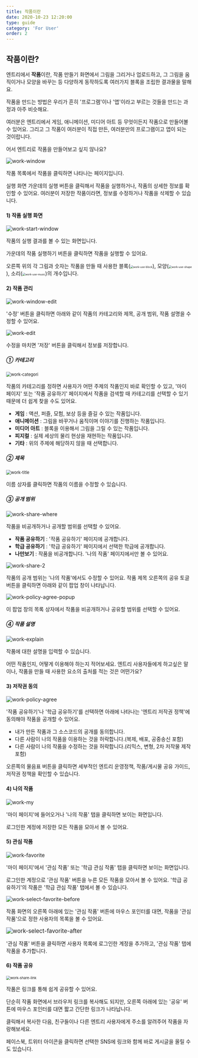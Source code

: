 ```yaml
---
title: 작품이란
date: 2020-10-23 12:20:00
type: guide
category: 'For User'
order: 2
---
```



## 작품이란?



엔트리에서 **작품**이란, 작품 만들기 화면에서 그림을 그리거나 업로드하고, 그 그림을 움직이거나 모양을 바꾸는 등 다양하게 동작하도록 여러가지 블록을 조립한 결과물을 말해요.

작품을 만드는 방법은 우리가 흔히 '프로그램'이나 '앱'이라고 부르는 것들을 만드는 과정과 아주 비슷해요.

여러분은 엔트리에서 게임, 애니메이션, 미디어 아트 등 무엇이든지 작품으로 만들어볼 수 있어요. 그리고 그 작품이 여러분이 직접 만든, 여러분만의 프로그램이고 앱이 되는 것이랍니다.

어서 엔트리로 작품을 만들어보고 싶지 않나요?



![work-window](images/window/work-window.png)



작품 목록에서 작품을 클릭하면 나타나는 페이지입니다.

실행 화면 가운데의 실행 버튼을 클릭해서 작품을 실행하거나, 작품의 상세한 정보를 확인할 수 있어요. 여러분이 저장한 작품이라면, 정보를 수정하거나 작품을 삭제할 수 있습니다.



#### 1) 작품 실행 화면

![work-start-window](images/window/work-start-window.png)



작품의 실행 결과를 볼 수 있는 화면입니다.

가운데의 작품 실행하기 버튼을 클릭하면 작품을 실행할 수 있어요.

오른쪽 위의 각 그림과 숫자는 작품을 만들 때 사용한 블록(<img src="images/window/work-use-block.png" alt="work-use-block" style="zoom: 50%;" />), 모양(<img src="images/window/work-use-shape.png" alt="work-use-shape" style="zoom: 50%;" />), 소리(<img src="images/window/work-use-music.png" alt="work-use-music" style="zoom: 50%;" />)의 개수입니다.



#### 2) 작품 관리



![work-window-edit](images/window/work-window-edit.png)



'수정' 버튼을 클릭하면 아래와 같이 작품의 카테고리와 제목, 공개 범위, 작품 설명을 수정할 수 있어요.



![work-edit](images/window/work-edit.png)



수정을 마치면 '저장' 버튼을 클릭해서 정보를 저장합니다.



##### ① 카테고리

<img src="images/window/work-categori.png" alt="work-categori" style="zoom:80%;" />



작품의 카테고리를 정하면 사용자가 어떤 주제의 작품인지 바로 확인할 수 있고, '마이 페이지' 또는 '작품 공유하기' 페이지에서 작품을 검색할 때 카테고리를 선택할 수 있기 때문에 더 쉽게 찾을 수도 있어요.

+ **게임** : 액션, 퍼즐, 모험, 보상 등을 즐길 수 있는 작품입니다.
+ **애니메이션** : 그림을 바꾸거나 움직이며 이야기를 진행하는 작품입니다.
+ **미디어 아트** : 블록을 이용해서 그림을 그릴 수 있는 작품입니다.
+ **피지컬** : 실제 세상의 물리 현상을 재현하는 작품입니다.
+ **기타** : 위의 주제에 해당하지 않을 때 선택합니다.



##### ② 제목

<img src="images/window/work-title.png" alt="work-title" style="zoom:80%;" />



이름 상자를 클릭하면 작품의 이름을 수정할 수 있습니다.



##### ③ 공개 범위

![work-share-where](images/window/work-share-where.png)



작품을 비공개하거나 공개할 범위를 선택할 수 있어요.

+ **작품 공유하기** : '작품 공유하기' 페이지에 공개합니다.
+ **학급 공유하기** : '학급 공유하기' 페이지에서 선택한 학급에 공개합니다.
+ **나만보기** : 작품을 비공개합니다. '나의 작품' 페이지에서만 볼 수 있어요.



![work-share-2](images/window/work-share-2.png)



작품의 공개 범위는 '나의 작품'에서도 수정할 수 있어요. 작품 제목 오른쪽의 공유 토글 버튼을 클릭하면 아래와 같이 팝업 창이 나타납니다.



![work-policy-agree-popup](images/window/work-policy-agree-popup.png)

이 팝업 창의 목록 상자에서 작품을 비공개하거나 공유할 범위를 선택할 수 있어요.



##### ④ 작품 설명



![work-explain](images/window/work-explain.png)



작품에 대한 설명을 입력할 수 있습니다.

어떤 작품인지, 어떻게 이용해야 하는지 적어보세요. 엔트리 사용자들에게 하고싶은 말이나, 작품을 만들 때 사용한 요소의 출처를 적는 것은 어떤가요?



#### 3) 저작권 동의



![work-policy-agree](images/window/work-policy-agree.png)



'작품 공유하기'나 '학급 공유하기'를 선택하면 아래에 나타나는 '엔트리 저작권 정책'에 동의해야 작품을 공개할 수 있어요.

+ 내가 만든 작품과 그 소스코드의 공개를 동의합니다.
+ 다른 사람이 나의 작품을 이용하는 것을 허락합니다.(복제, 배포, 공중송신 포함)
+ 다른 사람이 나의 작품을 수정하는 것을 허락합니다.(리믹스, 변형, 2차 저작물 제작 포함)

오른쪽의 물음표 버튼을 클릭하면 세부적인 엔트리 운영정책, 작품/게시물 공유 가이드, 저작권 정책을 확인할 수 있습니다.



#### 4) 나의 작품

![work-my](images/window/work-my.png)



'마이 페이지'에 들어오거나 '나의 작품' 탭을 클릭하면 보이는 화면입니다.

로그인한 계정에 저장한 모든 작품을 모아서 볼 수 있어요.



#### 5) 관심 작품

![work-favorite](images/window/work-favorite.png)



'마이 페이지'에서 '관심 작품' 또는 '학급 관심 작품' 탭을 클릭하면 보이는 화면입니다.

로그인한 계정으로 '관심 작품' 버튼을 누른 모든 작품을 모아서 볼 수 있어요. '학급 공유하기'의 작품은 '학급 관심 작품' 탭에서 볼 수 있습니다.



![work-select-favorite-before](images/window/work-select-favorite-before.png)



작품 화면의 오른쪽 아래에 있는 '관심 작품' 버튼에 마우스 포인터를 대면, 작품을 '관심 작품'으로 정한 사용자의 목록을 볼 수 있어요.



<img src="images/window/work-select-favorite-after.png" alt="work-select-favorite-after" style="zoom:110%;" />



'관심 작품' 버튼을 클릭하면 사용자 목록에 로그인한 계정을 추가하고, '관심 작품' 탭에 작품을 추가합니다.



#### 6) 작품 공유

<img src="images/window/work-share-link.png" alt="work-share-link" style="zoom:68%;" />



작품은 링크를 통해 쉽게 공유할 수 있어요.

단순히 작품 화면에서 브라우저 링크를 복사해도 되지만, 오른쪽 아래에 있는 '공유' 버튼에 마우스 포인터를 대면 짧고 간단한 링크가 나타납니다.

클릭해서 복사한 다음, 친구들이나 다른 엔트리 사용자에게 주소를 알려주어 작품을 자랑해보세요.

페이스북, 트위터 아이콘을 클릭하면 선택한 SNS에 링크와 함께 바로 게시글을 올릴 수도 있습니다.
